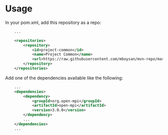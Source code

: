# Usage

In your pom.xml, add this repository as a repo:

```xml
	...

    <repositories>
        <repository>
            <id>project-common</id>
            <name>Project Common</name>
            <url>https://raw.githubusercontent.com/mboysan/mvn-repo/master/</url>
        </repository>
    </repositories>
```

Add one of the dependencies available like the following:

```xml
	...
	<dependencies>
        <dependency>
            <groupId>org.open-mpi</groupId>
            <artifactId>open-mpi</artifactId>
            <version>3.0.0</version>
        </dependency>
		...
	</dependencies>
	...
```